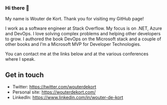 ### Hi there 👋 

My name is Wouter de Kort. Thank you for visiting my GitHub page! 

I work as a software engineer at Stack Overflow. My focus is on .NET, Azure and DevOps. I love solving complex problems and helping other developers to grow. I authored the book DevOps on the Microsoft stack and a couple of other books and I'm a Microsoft MVP for Developer Technologies. 

You can contact me at the links below and at the various conferences where I speak.

## Get in touch

* Twitter: https://twitter.com/wouterdekort
* Personal site: https://wouterdekort.com/
* LinkedIn: https://www.linkedin.com/in/wouter-de-kort
